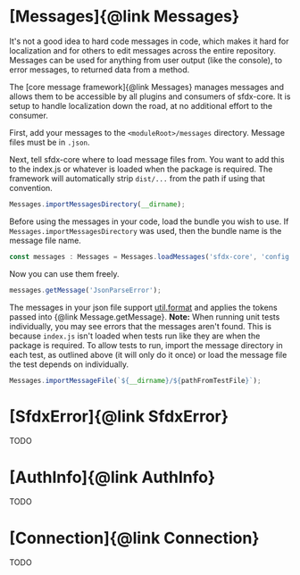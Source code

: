 
# [Messages]{@link Messages}

It's not a good idea to hard code messages in code, which makes it hard for localization and for others to edit messages across the entire repository. Messages can be used for anything from user output (like the console), to error messages, to returned data from a method.

The [core message framework]{@link Messages} manages messages and allows them to be accessible by all plugins and consumers of sfdx-core. It is setup to handle localization down the road, at no additional effort to the consumer.

First, add your messages to the `<moduleRoot>/messages` directory. Message files must be in `.json`.

Next, tell sfdx-core where to load message files from. You want to add this to the index.js or whatever is loaded when the package is required. The framework will automatically strip `dist/...` from the path if using that convention.
```javascript
Messages.importMessagesDirectory(__dirname);
```
Before using the messages in your code, load the bundle you wish to use. If `Messages.importMessagesDirectory` was used, then the bundle name is the message file name.
```javascript
const messages : Messages = Messages.loadMessages('sfdx-core', 'config');
```
Now you can use them freely.
```javascript
messages.getMessage('JsonParseError');
```
The messages in your json file support [util.format](https://nodejs.org/api/util.html#util_util_format_format_args) and applies the tokens passed into {@link Message.getMessage}.
**Note:** When running unit tests individually, you may see errors that the messages aren't found. This is because `index.js` isn't loaded when tests run like they are when the package is required. To allow tests to run, import the message directory in each test, as outlined above (it will only do it once) or load the message file the test depends on individually.
```javascript
Messages.importMessageFile(`${__dirname}/${pathFromTestFile}`);
```

# [SfdxError]{@link SfdxError}

TODO

# [AuthInfo]{@link AuthInfo}

TODO

# [Connection]{@link Connection}

TODO
